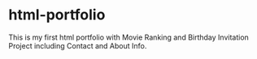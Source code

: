 # html-portfolio
This is my first html portfolio with Movie Ranking and Birthday Invitation Project including Contact and About  Info.
